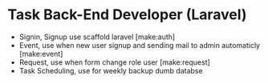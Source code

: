 # Task Back-End Developer (Laravel)

- Signin, Signup use scaffold laravel [make:auth]
- Event, use when new user signup and sending mail to admin automaticly [make:event]
- Request, use when form change role user [make:request]
- Task Scheduling, use for weekly backup dumb databse


